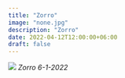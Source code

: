 ```yaml
---
title: "Zorro"
image: "none.jpg"
description: "Zorro"
date: 2022-04-12T12:00:00+06:00
draft: false
---
```


![](animals/6-1-2022/zorro.JPG)
*Zorro 6-1-2022*